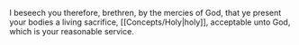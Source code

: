 I beseech you therefore, brethren, by the mercies of God, that ye present your bodies a living sacrifice, [[Concepts/Holy\|holy]], acceptable unto God, which is your reasonable service.

